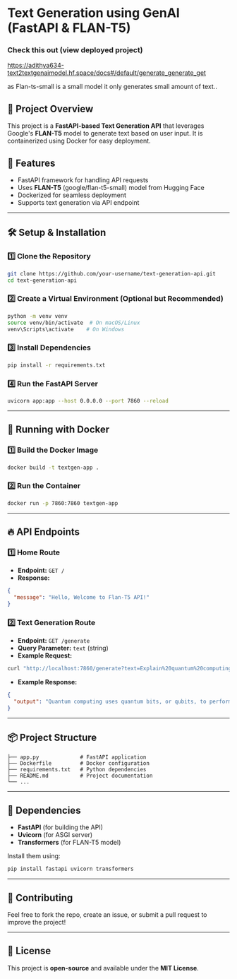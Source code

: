 # Text Generation using GenAI (FastAPI & FLAN-T5)
### Check this out (view deployed project) 
https://adithya634-text2textgenaimodel.hf.space/docs#/default/generate_generate_get

as Flan-ts-small is a small model it only generates small amount of text.. 


## 🚀 Project Overview
This project is a **FastAPI-based Text Generation API** that leverages Google's **FLAN-T5** model to generate text based on user input. It is containerized using Docker for easy deployment.

## 📌 Features
- FastAPI framework for handling API requests
- Uses **FLAN-T5** (google/flan-t5-small) model from Hugging Face
- Dockerized for seamless deployment
- Supports text generation via API endpoint

---

## 🛠️ Setup & Installation

### 1️⃣ **Clone the Repository**
```sh
git clone https://github.com/your-username/text-generation-api.git
cd text-generation-api
```

### 2️⃣ **Create a Virtual Environment (Optional but Recommended)**
```sh
python -m venv venv
source venv/bin/activate  # On macOS/Linux
venv\Scripts\activate    # On Windows
```

### 3️⃣ **Install Dependencies**
```sh
pip install -r requirements.txt
```

### 4️⃣ **Run the FastAPI Server**
```sh
uvicorn app:app --host 0.0.0.0 --port 7860 --reload
```

---

## 🐳 Running with Docker

### 1️⃣ **Build the Docker Image**
```sh
docker build -t textgen-app .
```

### 2️⃣ **Run the Container**
```sh
docker run -p 7860:7860 textgen-app
```

---

## 🔥 API Endpoints

### **1️⃣ Home Route**
- **Endpoint:** `GET /`
- **Response:**
```json
{
  "message": "Hello, Welcome to Flan-T5 API!"
}
```

### **2️⃣ Text Generation Route**
- **Endpoint:** `GET /generate`
- **Query Parameter:** `text` (string)
- **Example Request:**
```sh
curl "http://localhost:7860/generate?text=Explain%20quantum%20computing"
```
- **Example Response:**
```json
{
  "output": "Quantum computing uses quantum bits, or qubits, to perform calculations exponentially faster."
}
```

---

## 📦 Project Structure
```
├── app.py             # FastAPI application
├── Dockerfile         # Docker configuration
├── requirements.txt   # Python dependencies
├── README.md          # Project documentation
└── ...
```

---

## 📌 Dependencies
- **FastAPI** (for building the API)
- **Uvicorn** (for ASGI server)
- **Transformers** (for FLAN-T5 model)

Install them using:
```sh
pip install fastapi uvicorn transformers
```

---

## 🤝 Contributing
Feel free to fork the repo, create an issue, or submit a pull request to improve the project!

---

## 📜 License
This project is **open-source** and available under the **MIT License**.

